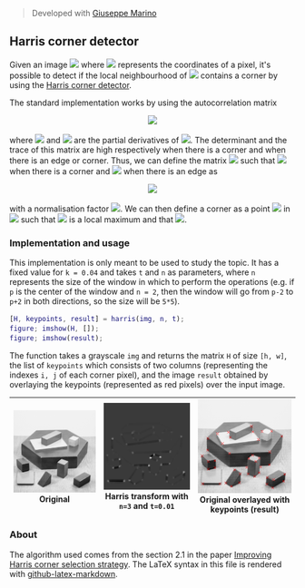 > Developed with [Giuseppe Marino](https://github.com/giuseppe16180)

## Harris corner detector

Given an image ![](https://render.githubusercontent.com/render/math?math=I(p)) where ![](https://render.githubusercontent.com/render/math?math=p) represents the coordinates of a pixel, it's possible to detect if the local neighbourhood of ![](https://render.githubusercontent.com/render/math?math=p) contains a corner by using the [Harris corner detector](https://en.wikipedia.org/wiki/Harris_Corner_Detector).

The standard implementation works by using the autocorrelation matrix

<p align="center">
<img src="https://render.githubusercontent.com/render/math?math=%5Cmu(p)%20%3D%20%5Cbegin%7Bbmatrix%7D%5Csum_%7Bq%20%5Cin%20N%7D%20I_x%5E2(q)%20%26%20%5Csum_%7Bq%20%5Cin%20N%7D%20I_x(q)I_y(q)%20%5C%5C%5Csum_%7Bq%20%5Cin%20N%7D%20I_x(q)I_y(q)%20%26%20%5Csum_%7Bq%20%5Cin%20N%7D%20I_y%5E2(q)%20%5C%5C%5Cend%7Bbmatrix%7D" />
</p>

where ![](https://render.githubusercontent.com/render/math?math=I_x) and ![](https://render.githubusercontent.com/render/math?math=I_y) are the partial derivatives of ![](https://latex.codecogs.com/gif.latex?\inline&space;\dpi{120}&space;I). The determinant and the trace of this matrix are high respectively when there is a corner and when there is an edge or corner. Thus, we can define the matrix ![](https://render.githubusercontent.com/render/math?math=H(p)) such that ![](https://render.githubusercontent.com/render/math?math=H(p)%20%5Cgg%200) when there is a corner and ![](https://render.githubusercontent.com/render/math?math=H(p)%20%5Cll%200) when there is an edge as
<p align="center">
<img src="https://render.githubusercontent.com/render/math?math=H(p)%20%3D%20%5Cdet(%5Cmu(p))%20-%20k%20%5Cmathrm%7Btr%7D%5E2(%5Cmu(p))" />
</p>

with a normalisation factor ![](https://render.githubusercontent.com/render/math?math=k). We can then define a corner as a point ![](https://render.githubusercontent.com/render/math?math=p) in ![](https://render.githubusercontent.com/render/math?math=H(p)) such that ![](https://render.githubusercontent.com/render/math?math=p) is a local maximum and that ![](https://render.githubusercontent.com/render/math?math=H(p)%20%5Cgt%20t%20%5Cgt%200).



### Implementation and usage

This implementation is only meant to be used to study the topic. It has a fixed value for `k = 0.04` and takes `t` and `n` as parameters, where `n` represents the size of the window in which to perform the operations (e.g. if `p` is the center of the window and `n = 2`, then the window will go from `p-2` to `p+2` in both directions, so the size will be `5*5`).

```matlab
[H, keypoints, result] = harris(img, n, t);
figure; imshow(H, []);
figure; imshow(result);
```

The function takes a grayscale `img` and returns the matrix `H` of size `[h, w]`, the list of `keypoints` which consists of two columns (representing the indexes `i, j` of each corner pixel), and the image `result` obtained by overlaying the keypoints (represented as red pixels) over the input image.

![](original.png) <br> Original | ![](harris.png) <br> Harris transform with `n=3` and `t=0.01` | ![](result.png) <br> Original overlayed with keypoints (result)
:----:|:----:|:----:

### About
The algorithm used comes from the section 2.1 in the paper [Improving Harris corner selection strategy](https://digital-library.theiet.org/content/journals/10.1049/iet-cvi.2009.0127).
The LaTeX syntax in this file is rendered with [github-latex-markdown](https://alexanderrodin.com/github-latex-markdown/).
